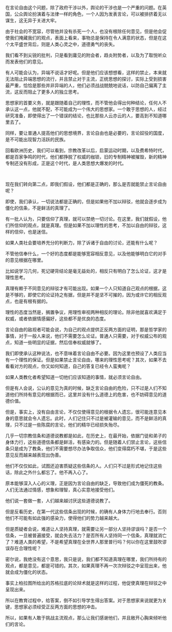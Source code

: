 <p data-pid="U4TXzvUl">在言论自由这个问题，除了政府干涉以外，舆论的干涉也是一个严重的问题。在英国，公众舆论扮演着与法律一样的角色，一个人因为发表言论，可以被排挤着无以谋生，这无异于关进大牢。</p><p data-pid="57uPEXJC">由于社会的不宽容，尽管他并没有杀死一个人，也没有根除任何意见，但是他会促使我们掩藏我们的观点，表面上看来，事物总是保持在令人满意的状态，但是在这个太平盛世背后，则是人类心灵之中，道德勇气的丧失。</p><p data-pid="kq1TMA2e">我们看不到尖锐的批判，只是看到庸见的附会者，趋炎附势者，以及为了取悦听众而发表他们的意见。</p><p data-pid="jHozGRbu">有人可能会认为，异端不说话才好呢。但是他们应该想想看，这样的禁止，本来就无法阻止异端思想的流行，并且禁止对于主流，正统思想的探讨，实际上受到损害最严重，恰恰是那些并非异端的人，他们必须战战兢兢地说话，以防自己偏离了主流，这反而阻止了更多人的独立思考。</p><p data-pid="Fos0BjS1">思想家的首要义务，就是跟随着自己的理性，而不管他会得出何种结论，任何人不承认这一点，他就不配，不可能成为一个伟大的思想家。一个敢于思想的人，经过研究准备，即使得出了一个错误的结论，也比那些人云亦云的人，要高到不知道哪里去了。</p><p data-pid="QWiIo997">同样，要让普通人提高他们的思想境界，言论自由也是必要的，言论奴役的国度，是不可能出现智力活跃的民族。</p><p data-pid="pJdc7KBh">回看欧洲历史，我们可以看到，宗教改革以后，启蒙运动时期，以及费希特时代，都是百家争鸣的时代，他们都挣脱了权威的枷锁，旧的专制精神被摧毁，新的精神专制还没有形成，正是这个时代，是人类思想大爆发的时代。</p><p class="ztext-empty-paragraph"><br/></p><p data-pid="pWnEwqNe">现在我们转向第二点，即我们假设，他们都是正确的，那么是否就能禁止言论自由呢？</p><p data-pid="UhWstQV5">即使，我们承认，一切说法都是正确的，但是如果他不加以辩驳，他就会逐步成为僵化的信条，不是鲜活的真理了。</p><p data-pid="vR0PEXoo">有一批人认为，只要信仰了真理，就可以禁绝一切讨论。在这里，我们就假设，他们所信仰的观点，就是真理。但是如果不加以理性的思考，不加以自由的辩驳，这样的信仰，也是迷信。</p><p data-pid="LDqzKnWm">如果人类社会要培养充分的判断力，除了诉诸于自由的讨论，还能有什么呢？</p><p data-pid="2UzU_btW">不管他信奉什么，一个好的态度都是能够宽容相反意见，以及他能够明白它的对手的意见根据在哪里。</p><p data-pid="lG_7q5H7">比如说学习几何，死记硬背结论是毫无益处的，相反只有明白了怎么论证，这才是理性思考。</p><p data-pid="f-s8MnfW">真理有赖于不同意见的辩驳才有可能出现。如果一个人只知道自己观点的根据，这是不够的，即使它的论证持之有据，但是并不是坚不可摧的，因为或许它的相反观点，也是有根有据的。</p><p data-pid="mDcbXy57">理性的态度当然是，搁置争议，用理性审视两种相反的理论。除非他就喜欢满足于权威，或者依据情感偏好，这些都不是优良的态度。</p><p data-pid="Kyu_tm1v">言论自由的敌视者可能会说，为自己的观点提供正反两方面的证明，那是哲学家的事情，对于一般人来说，他们不需要怎么论证。普通人只需要，对于权威公布的观点，知道一些明显的证据，然后信奉权威就够了。</p><p data-pid="1U39MgS5">我们即使承认这种说法，也不意味着言论自由不必要。因为这里也预设了人类应当有一个理性的保证。但是如果禁止言论自由，哪来的理性思考呢？其次，如果不去看看对方的观点，你又如何知道，自己的答复已经令人蛮夷呢？</p><p data-pid="w17TSC3I">如果人类教化者希望知道一切他们应该知道的事情，就必须言论自由。</p><p data-pid="vw5RBdPU">但是有人会说，公认的意见为真的时候，缺乏言论自由的危险，只不过是人们不知道他们所持有意见的根据而已，这里并没有什么道德上的危害，也不妨碍意见的道德价值。</p><p data-pid="c6CwQGnl">但是，事实上，没有自由言论，不仅仅使得意见的根据令人遗忘，很可能连意见本身的意思就会令人遗忘。此时，人们记住只不过是被灌输的意见，而不是鲜活的真理，只不过是一些陈腐的言论，他们的精华已经损失殆尽。</p><p data-pid="vqih-xF6">几乎一切宗教信条和道德说教都是如此，在历史上，在最开始，依据门徒和弟子的身体力行，这些道德信条都是鲜活，有感染力的。但是随着人们禁止言论，这些信条只是成为了教条，他们不需要想尽办法争取信众，他们变得腐朽不堪，于是这些意见反而越来越表现出伪善。</p><p data-pid="5PH4TL-Y">他们不仅仅如此，试图还迫害质疑这些信条的人。人们只不过是形式地记住这些话，除此之外什么都忘了。他不再入心了。</p><p data-pid="ctlmFOPA">原本能够深入人心的义理，正是因为言论自由的缺乏，导致他们成为僵死的教条。人们无法通过情感，想象和理智，真心实意地接受他们。</p><p data-pid="7wZYZxfK">他们说一套做一套，人们越来越讨厌这些道德说教了。</p><p data-pid="7evMcYB4">但是反看历史，在第一代这些信条出现的时候，的确有人身体力行地去奉行。否则他们不可能有如此强的感染力，使得他们的势力越来越大。</p><p data-pid="uSeS6NZj">但是质疑者会说，难道让人坚持真理，就需要让另一部分人坚持谬误吗？是否一个信条，一旦被普遍接受，就会失去活力？是否所有人坚持同一个信条，真理就消亡了？难道人类的希望，不是希望真理在全世界人那里普行吗？何以你在这里鼓吹谬误存在合理性呢？</p><p data-pid="GlG9xFT3">密尔说，我绝没有这个意思，我只是说，我们都不知道真理在哪里，我们所持有的观点，都是意见，都是可错的。其次，如果真理不再一次次辩驳之中呈现出来，他就会成为僵化的状态。</p><p data-pid="uvCYN9ZP">事实上柏拉图所给出的苏格拉底的论辩术就是这样的过程，他促使真理在辩驳之中呈现出来。</p><p data-pid="SNmwY8TH">所以在教育过程中，给答案，倒不如引导学生得出答案。对于思想家来说就更为关键，思想家必须经受正反两方面的思想的冲击。</p><p data-pid="ivuGd6TW">所以，如果有人敢于挑战主流观点，那么让我们感谢他们，并且敞开心胸来倾听他们的言论。</p><p></p><p></p>
